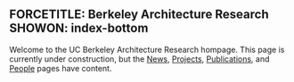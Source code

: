 FORCETITLE: Berkeley Architecture Research
SHOWON: index-bottom
------

Welcome to the UC Berkeley Architecture Research hompage.  This page is
currently under construction, but the [News](news.html),
[Projects](projects.html), [Publications](publications.html), and
[People](people.html) pages have content.
